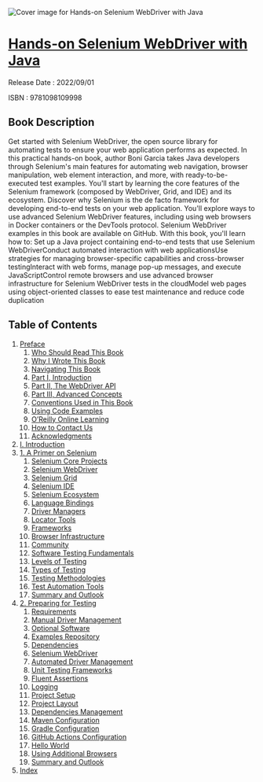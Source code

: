![Cover image for Hands-on Selenium WebDriver with Java](https://imgdetail.ebookreading.net/cover/cover/202109/EB9781098109998.jpg)

[Hands-on Selenium WebDriver with Java](https://ebookreading.net/view/book/Hands-on+Selenium+WebDriver+with+Java-EB9781098109998_1.html "Hands-on Selenium WebDriver with Java")
====================================================================================================================

Release Date : 2022/09/01

ISBN : 9781098109998

Book Description
-----------------

Get started with Selenium WebDriver, the open source library for automating tests to ensure your web application performs as expected. In this practical hands-on book, author Boni Garcia takes Java developers through Selenium's main features for automating web navigation, browser manipulation, web element interaction, and more, with ready-to-be-executed test examples.
You'll start by learning the core features of the Selenium framework (composed by WebDriver, Grid, and IDE) and its ecosystem. Discover why Selenium is the de facto framework for developing end-to-end tests on your web application. You'll explore ways to use advanced Selenium WebDriver features, including using web browsers in Docker containers or the DevTools protocol. Selenium WebDriver examples in this book are available on GitHub.
With this book, you'll learn how to:
Set up a Java project containing end-to-end tests that use Selenium WebDriverConduct automated interaction with web applicationsUse strategies for managing browser-specific capabilities and cross-browser testingInteract with web forms, manage pop-up messages, and execute JavaScriptControl remote browsers and use advanced browser infrastructure for Selenium WebDriver tests in the cloudModel web pages using object-oriented classes to ease test maintenance and reduce code duplication

Table of Contents
-----------------

1. [Preface](https://ebookreading.net/view/book/Hands-on+Selenium+WebDriver+with+Java-EB9781098109998_4.html)
    1. [Who Should Read This Book](https://ebookreading.net/view/book/Hands-on+Selenium+WebDriver+with+Java-EB9781098109998_4.html#idm45951818500040)
    1. [Why I Wrote This Book](https://ebookreading.net/view/book/Hands-on+Selenium+WebDriver+with+Java-EB9781098109998_4.html#idm45951818350792)
    1. [Navigating This Book](https://ebookreading.net/view/book/Hands-on+Selenium+WebDriver+with+Java-EB9781098109998_4.html#idm45951818498328)
    1. [Part I, Introduction](https://ebookreading.net/view/book/Hands-on+Selenium+WebDriver+with+Java-EB9781098109998_4.html#idm45951818496280)
    1. [Part II, The WebDriver API](https://ebookreading.net/view/book/Hands-on+Selenium+WebDriver+with+Java-EB9781098109998_4.html#idm45951818478616)
    1. [Part III, Advanced Concepts](https://ebookreading.net/view/book/Hands-on+Selenium+WebDriver+with+Java-EB9781098109998_4.html#idm45951818356360)
    1. [Conventions Used in This Book](https://ebookreading.net/view/book/Hands-on+Selenium+WebDriver+with+Java-EB9781098109998_4.html#idm45951818583480)
    1. [Using Code Examples](https://ebookreading.net/view/book/Hands-on+Selenium+WebDriver+with+Java-EB9781098109998_4.html#idm45951818485208)
    1. [O’Reilly Online Learning](https://ebookreading.net/view/book/Hands-on+Selenium+WebDriver+with+Java-EB9781098109998_4.html#idm45951818469176)
    1. [How to Contact Us](https://ebookreading.net/view/book/Hands-on+Selenium+WebDriver+with+Java-EB9781098109998_4.html#idm45951818463112)
    1. [Acknowledgments](https://ebookreading.net/view/book/Hands-on+Selenium+WebDriver+with+Java-EB9781098109998_4.html#idm45951818462488)
1. [I. Introduction](https://ebookreading.net/view/book/Hands-on+Selenium+WebDriver+with+Java-EB9781098109998_5.html)
1. [1. A Primer on Selenium](https://ebookreading.net/view/book/Hands-on+Selenium+WebDriver+with+Java-EB9781098109998_6.html)
    1. [Selenium Core Projects](https://ebookreading.net/view/book/Hands-on+Selenium+WebDriver+with+Java-EB9781098109998_6.html#idm45951818340744)
    1. [Selenium WebDriver](https://ebookreading.net/view/book/Hands-on+Selenium+WebDriver+with+Java-EB9781098109998_6.html#idm45951818329960)
    1. [Selenium Grid](https://ebookreading.net/view/book/Hands-on+Selenium+WebDriver+with+Java-EB9781098109998_6.html#idm45951816967224)
    1. [Selenium IDE](https://ebookreading.net/view/book/Hands-on+Selenium+WebDriver+with+Java-EB9781098109998_6.html#idm45951816936296)
    1. [Selenium Ecosystem](https://ebookreading.net/view/book/Hands-on+Selenium+WebDriver+with+Java-EB9781098109998_6.html#idm45951818340120)
    1. [Language Bindings](https://ebookreading.net/view/book/Hands-on+Selenium+WebDriver+with+Java-EB9781098109998_6.html#idm45951818699064)
    1. [Driver Managers](https://ebookreading.net/view/book/Hands-on+Selenium+WebDriver+with+Java-EB9781098109998_6.html#idm45951818409912)
    1. [Locator Tools](https://ebookreading.net/view/book/Hands-on+Selenium+WebDriver+with+Java-EB9781098109998_6.html#idm45951818308824)
    1. [Frameworks](https://ebookreading.net/view/book/Hands-on+Selenium+WebDriver+with+Java-EB9781098109998_6.html#idm45951818283784)
    1. [Browser Infrastructure](https://ebookreading.net/view/book/Hands-on+Selenium+WebDriver+with+Java-EB9781098109998_6.html#idm45951818158840)
    1. [Community](https://ebookreading.net/view/book/Hands-on+Selenium+WebDriver+with+Java-EB9781098109998_6.html#idm45951818130040)
    1. [Software Testing Fundamentals](https://ebookreading.net/view/book/Hands-on+Selenium+WebDriver+with+Java-EB9781098109998_6.html#idm45951818085672)
    1. [Levels of Testing](https://ebookreading.net/view/book/Hands-on+Selenium+WebDriver+with+Java-EB9781098109998_6.html#idm45951818077912)
    1. [Types of Testing](https://ebookreading.net/view/book/Hands-on+Selenium+WebDriver+with+Java-EB9781098109998_6.html#idm45951818077288)
    1. [Testing Methodologies](https://ebookreading.net/view/book/Hands-on+Selenium+WebDriver+with+Java-EB9781098109998_6.html#idm45951818025992)
    1. [Test Automation Tools](https://ebookreading.net/view/book/Hands-on+Selenium+WebDriver+with+Java-EB9781098109998_6.html#idm45951818025336)
    1. [Summary and Outlook](https://ebookreading.net/view/book/Hands-on+Selenium+WebDriver+with+Java-EB9781098109998_6.html#idm45951817966984)
1. [2. Preparing for Testing](https://ebookreading.net/view/book/Hands-on+Selenium+WebDriver+with+Java-EB9781098109998_7.html)
    1. [Requirements](https://ebookreading.net/view/book/Hands-on+Selenium+WebDriver+with+Java-EB9781098109998_7.html#idm45951817805096)
    1. [Manual Driver Management](https://ebookreading.net/view/book/Hands-on+Selenium+WebDriver+with+Java-EB9781098109998_7.html#idm45951817787592)
    1. [Optional Software](https://ebookreading.net/view/book/Hands-on+Selenium+WebDriver+with+Java-EB9781098109998_7.html#idm45951811488280)
    1. [Examples Repository](https://ebookreading.net/view/book/Hands-on+Selenium+WebDriver+with+Java-EB9781098109998_7.html#idm45951817804472)
    1. [Dependencies](https://ebookreading.net/view/book/Hands-on+Selenium+WebDriver+with+Java-EB9781098109998_7.html#idm45951811557048)
    1. [Selenium WebDriver](https://ebookreading.net/view/book/Hands-on+Selenium+WebDriver+with+Java-EB9781098109998_7.html#selenium-webdriver-)
    1. [Automated Driver Management](https://ebookreading.net/view/book/Hands-on+Selenium+WebDriver+with+Java-EB9781098109998_7.html#idm45951811409768)
    1. [Unit Testing Frameworks](https://ebookreading.net/view/book/Hands-on+Selenium+WebDriver+with+Java-EB9781098109998_7.html#idm45951811409176)
    1. [Fluent Assertions](https://ebookreading.net/view/book/Hands-on+Selenium+WebDriver+with+Java-EB9781098109998_7.html#idm45951810695512)
    1. [Logging](https://ebookreading.net/view/book/Hands-on+Selenium+WebDriver+with+Java-EB9781098109998_7.html#idm45951810446232)
    1. [Project Setup](https://ebookreading.net/view/book/Hands-on+Selenium+WebDriver+with+Java-EB9781098109998_7.html#idm45951810361784)
    1. [Project Layout](https://ebookreading.net/view/book/Hands-on+Selenium+WebDriver+with+Java-EB9781098109998_7.html#idm45951810319320)
    1. [Dependencies Management](https://ebookreading.net/view/book/Hands-on+Selenium+WebDriver+with+Java-EB9781098109998_7.html#idm45951810318696)
    1. [Maven Configuration](https://ebookreading.net/view/book/Hands-on+Selenium+WebDriver+with+Java-EB9781098109998_7.html#idm45951810243496)
    1. [Gradle Configuration](https://ebookreading.net/view/book/Hands-on+Selenium+WebDriver+with+Java-EB9781098109998_7.html#idm45951810242872)
    1. [GitHub Actions Configuration](https://ebookreading.net/view/book/Hands-on+Selenium+WebDriver+with+Java-EB9781098109998_7.html#idm45951809902072)
    1. [Hello World](https://ebookreading.net/view/book/Hands-on+Selenium+WebDriver+with+Java-EB9781098109998_7.html#idm45951809203304)
    1. [Using Additional Browsers](https://ebookreading.net/view/book/Hands-on+Selenium+WebDriver+with+Java-EB9781098109998_7.html#idm45951808725720)
    1. [Summary and Outlook](https://ebookreading.net/view/book/Hands-on+Selenium+WebDriver+with+Java-EB9781098109998_7.html#idm45951809202680)
1. [Index](https://ebookreading.net/view/book/Hands-on+Selenium+WebDriver+with+Java-EB9781098109998_8.html)
